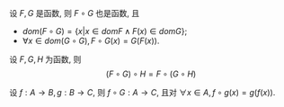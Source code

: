 设 $F,G$ 是函数, 则 $F\circ G$ 也是函数, 且
- $dom(F\circ G)=\{x|x\in domF\land F(x)\in domG\}$;
- $\forall x\in dom(G\circ G), F\circ G(x)=G(F(x))$. 

设 $F,G,H$ 为函数, 则 $$(F\circ G)\circ H=F\circ (G\circ H)$$

设 $f:A\to B,g:B\to C$, 则 $f\circ G:A\to C$, 且对 $\forall x \in A, f\circ g(x)=g(f(x))$. 